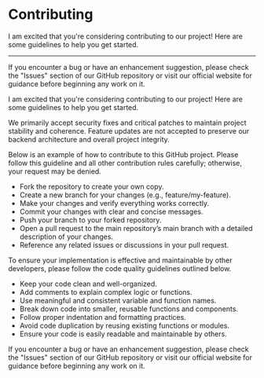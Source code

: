 # Contributing

I am excited that you're considering contributing to our project! Here are some guidelines to help you get started.

-----------------

If you encounter a bug or have an enhancement suggestion, please check the "Issues" section of our GitHub repository or visit our official website for guidance before beginning any work on it.


I am excited that you're considering contributing to our project! Here are some guidelines to help you get started.

We primarily accept security fixes and critical patches to maintain project stability and coherence. Feature updates are not accepted to preserve our backend architecture and overall project integrity.

Below is an example of how to contribute to this GitHub project. Please follow this guideline and all other contribution rules carefully; otherwise, your request may be denied.

- Fork the repository to create your own copy.
- Create a new branch for your changes (e.g., feature/my-feature).
- Make your changes and verify everything works correctly.
- Commit your changes with clear and concise messages.
- Push your branch to your forked repository.
- Open a pull request to the main repository’s main branch with a detailed description of your changes.
- Reference any related issues or discussions in your pull request.

To ensure your implementation is effective and maintainable by other developers, please follow the code quality guidelines outlined below.

- Keep your code clean and well-organized.
- Add comments to explain complex logic or functions.
- Use meaningful and consistent variable and function names.
- Break down code into smaller, reusable functions and components.
- Follow proper indentation and formatting practices.
- Avoid code duplication by reusing existing functions or modules.
- Ensure your code is easily readable and maintainable by others.

If you encounter a bug or have an enhancement suggestion, please check the "Issues" section of our GitHub repository or visit our official website for guidance before beginning any work on it.
